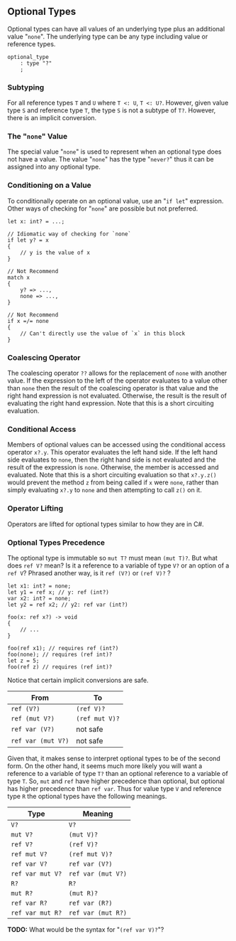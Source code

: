 ## Optional Types

Optional types can have all values of an underlying type plus an additional value "`none`". The underlying type can be any type including value or reference types.

```grammar
optional_type
    : type "?"
    ;
```

### Subtyping

For all reference types `T` and `U` where `T <: U`, `T <: U?`. However, given value type `S` and reference type `T`, the type `S` is not a subtype of `T?`. However, there is an implicit conversion.

### The "`none`" Value

The special value "`none`" is used to represent when an optional type does not have a value. The value "`none`" has the type "`never?`" thus it can be assigned into any optional type.

### Conditioning on a Value

To conditionally operate on an optional value, use an "`if let`" expression. Other ways of checking for "`none`" are possible but not preferred.

```adamant
let x: int? = ...;

// Idiomatic way of checking for `none`
if let y? = x
{
    // y is the value of x
}

// Not Recommend
match x
{
    y? => ...,
    none => ...,
}

// Not Recommend
if x =/= none
{
    // Can't directly use the value of `x` in this block
}
```

### Coalescing Operator

The coalescing operator `??` allows for the replacement of `none` with another value. If the expression to the left of the operator evaluates to a value other than `none` then the result of the coalescing operator is that value and the right hand expression is not evaluated. Otherwise, the result is the result of evaluating the right hand expression. Note that this is a short circuiting evaluation.

### Conditional Access

Members of optional values can be accessed using the conditional access operator `x?.y`. This operator evaluates the left hand side. If the left hand side evaluates to `none`, then the right hand side is not evaluated and the result of the expression is `none`. Otherwise, the member is accessed and evaluated. Note that this is a short circuiting evaluation so that `x?.y.z()` would prevent the method `z` from being called if `x` were `none`, rather than simply evaluating `x?.y` to `none` and then attempting to call `z()` on it.

### Operator Lifting

Operators are lifted for optional types similar to how they are in C#.

### Optional Types Precedence

The optional type is immutable so `mut T?` must mean `(mut T)?`. But what does `ref V?` mean? Is it a reference to a variable of type `V?` or an option of a `ref V`? Phrased another way, is it `ref (V?)` or `(ref V)?` ?

```adamant
let x1: int? = none;
let y1 = ref x; // y: ref (int?)
var x2: int? = none;
let y2 = ref x2; // y2: ref var (int?)

foo(x: ref x?) -> void
{
    // ...
}

foo(ref x1); // requires ref (int?)
foo(none); // requires (ref int)?
let z = 5;
foo(ref z) // requires (ref int)?
```

Notice that certain implicit conversions are safe.

| From               | To             |
| ------------------ | -------------- |
| `ref (V?)`         | `(ref V)?`     |
| `ref (mut V?)`     | `(ref mut V)?` |
| `ref var (V?)`     | not safe       |
| `ref var (mut V?)` | not safe       |

Given that, it makes sense to interpret optional types to be of the second form. On the other hand, it seems much more likely you will want a reference to a variable of type `T?` than an optional reference to a variable of type `T`. So, `mut` and `ref` have higher precedence than optional, but optional has higher precedence than `ref var`.  Thus for value type `V` and reference type `R` the optional types have the following meanings.

| Type             | Meaning            |
| ---------------- | ------------------ |
| `V?`             | `V?`               |
| `mut V?`         | `(mut V)?`         |
| `ref V?`         | `(ref V)?`         |
| `ref mut V?`     | `(ref mut V)?`     |
| `ref var V?`     | `ref var (V?)`     |
| `ref var mut V?` | `ref var (mut V?)` |
| `R?`             | `R?`               |
| `mut R?`         | `(mut R)?`         |
| `ref var R?`     | `ref var (R?)`     |
| `ref var mut R?` | `ref var (mut R?)` |

**TODO:** What would be the syntax for "`(ref var V)?`"?
